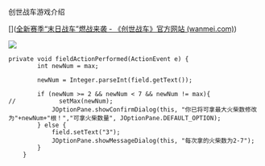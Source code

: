 创世战车游戏介绍

[]([全新赛季“末日战车”燃战来袭 - 《创世战车》官方网站 (wanmei.com)](https://co.wanmei.com/))

![](C:\Users\acer\Documents\202102344-朱少康\img\Snipaste_2022-12-14_15-26-41.jpg)

```
private void fieldActionPerformed(ActionEvent e) {
        int newNum = max;

        newNum = Integer.parseInt(field.getText());

        if (newNum >= 2 && newNum < 7 && newNum != max){
//            setMax(newNum);
            JOptionPane.showConfirmDialog(this, "你已将可拿最大火柴数修改为"+newNum+"根！","可拿火柴数量", JOptionPane.DEFAULT_OPTION);
        } else {
            field.setText("3");
            JOptionPane.showMessageDialog(this, "每次拿的火柴数为2-7");
        }
    }
```
